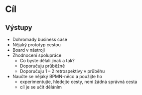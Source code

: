 # Cíl

## Výstupy
- Dohromady business case
- Nějaký prototyp cestou
- Board v nástroji
- Zhodnocení spolupráce
	- Co byste dělali jinak a tak?
	- Doporučuju průběžně
	- Doporučuju 1 – 2 retrospektivy v průběhu
- Naučte se nějaký BPMN-něco a použijte ho
	- experimentujte, hledejte cesty, není žádná správná cesta
	- cíl je se učit děláním